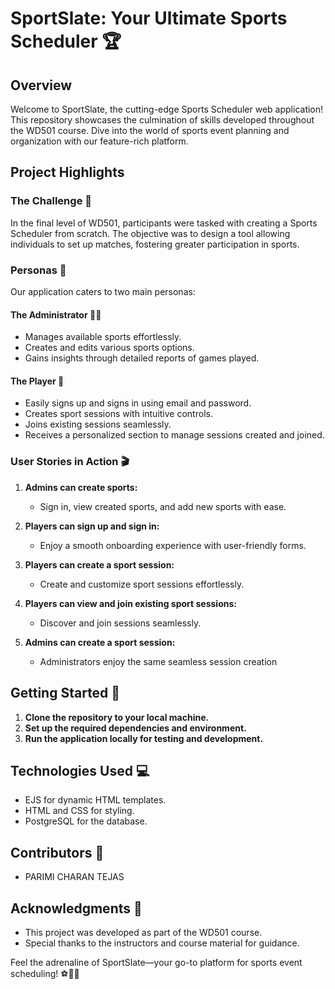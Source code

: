 # SportSlate: Your Ultimate Sports Scheduler 🏆

## Overview

Welcome to SportSlate, the cutting-edge Sports Scheduler web application! This repository showcases the culmination of skills developed throughout the WD501 course. Dive into the world of sports event planning and organization with our feature-rich platform.

## Project Highlights

### The Challenge 🌟

In the final level of WD501, participants were tasked with creating a Sports Scheduler from scratch. The objective was to design a tool allowing individuals to set up matches, fostering greater participation in sports.

### Personas 🚀

Our application caters to two main personas:

#### The Administrator 🧑‍💼
- Manages available sports effortlessly.
- Creates and edits various sports options.
- Gains insights through detailed reports of games played.

#### The Player 🏅
- Easily signs up and signs in using email and password.
- Creates sport sessions with intuitive controls.
- Joins existing sessions seamlessly.
- Receives a personalized section to manage sessions created and joined.

### User Stories in Action 🎬

1. **Admins can create sports:**
   - Sign in, view created sports, and add new sports with ease.

2. **Players can sign up and sign in:**
   - Enjoy a smooth onboarding experience with user-friendly forms.

3. **Players can create a sport session:**
   - Create and customize sport sessions effortlessly.

4. **Players can view and join existing sport sessions:**
   - Discover and join sessions seamlessly.

5. **Admins can create a sport session:**
   - Administrators enjoy the same seamless session creation

## Getting Started 🚀

1. **Clone the repository to your local machine.**
2. **Set up the required dependencies and environment.**
3. **Run the application locally for testing and development.**

## Technologies Used 💻

- EJS for dynamic HTML templates.
- HTML and CSS for styling.
- PostgreSQL for the database.

## Contributors 🤝

- PARIMI CHARAN TEJAS

## Acknowledgments 🙌

- This project was developed as part of the WD501 course.
- Special thanks to the instructors and course material for guidance.

Feel the adrenaline of SportSlate—your go-to platform for sports event scheduling! ⚽🏀🎾
